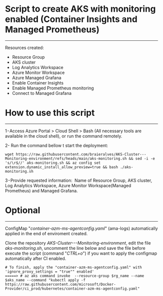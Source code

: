 # Script to create AKS with monitoring enabled (Container Insights and Managed Prometheus)
---

Resources created:
* Resource Group
* AKS cluster
* Log Analytics Workspace
* Azure Monitor Workspace
* Azure Managed Grafana
* Enable Container Insights
* Enable Managed Prometheus monitoring
* Connect to Managed Grafana


# How to use this script
---
1 - Access Azure Portal > Cloud Shell > Bash (All necessary tools are available in the cloud shell), or run the command remotely.

2- Run the command bellow t start the deployment:
```
wget https://raw.githubusercontent.com/braieralves/AKS-Cluster---Monitoring-environment/refs/heads/main/aks-monitoring.sh && sed -i -e 's/\r$//' aks-monitoring.sh && az config set extension.dynamic_install_allow_preview=true && bash ./aks-monitoring.sh
```
3 - Provide requested information:
 Name of Resource Group, AKS cluster, Log Analytics Workspace, Azure Monitor Workspace(Managed Prometheus) and Managed Grafana.

# Optional
---

ConfigMap "_container-azm-ms-agentconfig.yaml_" (ama-logs) automatically applied in the end of enviroment created.

Clone the repository _AKS-Cluster---Monitoring-environment_, edit the file _aks-monitoring.sh_, uncomment the line below and save the file before execute the script (command "_CTRL+o_") if you want to apply the configmap automatically after CI enabled.

```
# To finish, apply the "container-azm-ms-agentconfig.yaml" with 'ignore_proxy_settings = "true"" enabled'
=====> # az aks command invoke  --resource-group $rg_name --name $aks_name --command "kubectl apply -f https://raw.githubusercontent.com/microsoft/Docker-Provider/ci_prod/kubernetes/container-azm-ms-agentconfig.yaml"
```
 


